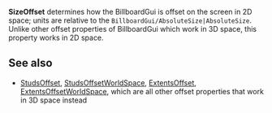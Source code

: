 **SizeOffset** determines how the BillboardGui is offset on the screen in 2D space; units are relative to the `BillboardGui/AbsoluteSize|AbsoluteSize`. Unlike other offset properties of BillboardGui which work in 3D space, this property works in 2D space.

See also
--------

*   [StudsOffset](https://developer.roblox.com/en-us/api-reference/property/BillboardGui/StudsOffset), [StudsOffsetWorldSpace](https://developer.roblox.com/en-us/api-reference/property/BillboardGui/StudsOffsetWorldSpace), [ExtentsOffset](https://developer.roblox.com/en-us/api-reference/property/BillboardGui/ExtentsOffset), [ExtentsOffsetWorldSpace](https://developer.roblox.com/en-us/api-reference/property/BillboardGui/ExtentsOffsetWorldSpace), which are all other offset properties that work in 3D space instead